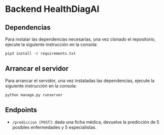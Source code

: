 # Backend HealthDiagAI

## Dependencias

Para instalar las dependencias necesarias, una vez clonado el repositorio, ejecute la siguiente instrucción en la consola:

```
pip3 install -r requirements.txt
```

## Arrancar el servidor

Para arrancar el servidor, una vez instaladas las dependencias, ejecute la siguiente instrucción en la consola:

```
python manage.py runserver
```

## Endpoints

- `/prediccion [POST]`: dada una ficha médica, devuelve la predicción de 5 posibles enfermedades y 5 especialistas.
